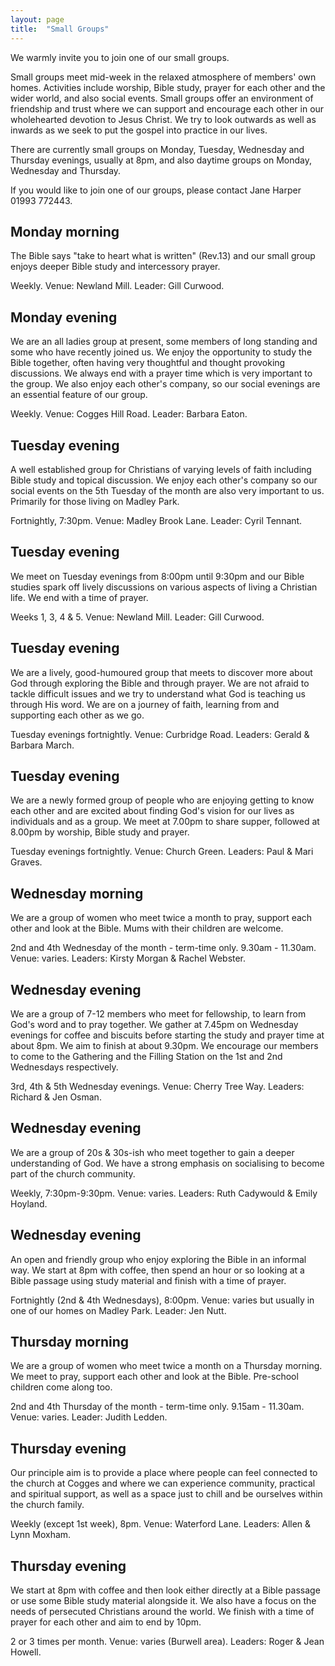 ```yaml
---
layout: page
title:  "Small Groups"
---
```


We warmly invite you to join one of our small groups.

Small groups meet mid-week in the relaxed atmosphere of members' own homes. Activities include worship, Bible study, prayer for each other and the wider world, and also social events. Small groups offer an environment of friendship and trust where we can support and encourage each other in our wholehearted devotion to Jesus Christ. We try to look outwards as well as inwards as we seek to put the gospel into practice in our lives.

There are currently small groups on Monday, Tuesday, Wednesday and Thursday evenings, usually at 8pm, and also daytime groups on Monday, Wednesday and Thursday.

If you would like to join one of our groups, please contact Jane Harper 01993 772443.

## Monday morning

The Bible says "take to heart what is written" (Rev.13) and our small group enjoys deeper Bible study and intercessory prayer.

Weekly. Venue: Newland Mill. Leader: Gill Curwood.

## Monday evening

We are an all ladies group at present, some members of long standing and some who have recently joined us. We enjoy the opportunity to study the Bible together, often having very thoughtful and thought provoking discussions. We always end with a prayer time which is very important to the group. We also enjoy each other's company, so our social evenings are an essential feature of our group.

Weekly. Venue: Cogges Hill Road. Leader: Barbara Eaton.

## Tuesday evening

A well established group for Christians of varying levels of faith including Bible study and topical discussion. We enjoy each other's company so our social events on the 5th Tuesday of the month are also very important to us. Primarily for those living on Madley Park.

Fortnightly, 7:30pm. Venue: Madley Brook Lane. Leader: Cyril Tennant.

## Tuesday evening

We meet on Tuesday evenings from 8:00pm until 9:30pm and our Bible studies spark off lively discussions on various aspects of living a Christian life. We end with a time of prayer.

Weeks 1, 3, 4 & 5. Venue: Newland Mill. Leader: Gill Curwood.

## Tuesday evening

We are a lively, good-humoured group that meets to discover more about God through exploring the Bible and through prayer. We are not afraid to tackle difficult issues and we try to understand what God is teaching us through His word. We are on a journey of faith, learning from and supporting each other as we go.

Tuesday evenings fortnightly. Venue: Curbridge Road. Leaders: Gerald & Barbara March.

## Tuesday evening

We are a newly formed group of people who are enjoying getting to know each other and are excited about finding God's vision for our lives as individuals and as a group. We meet at 7.00pm to share supper, followed at 8.00pm by worship, Bible study and prayer.

Tuesday evenings fortnightly. Venue: Church Green. Leaders: Paul & Mari Graves.


## Wednesday morning

We are a group of women who meet twice a month to pray, support each other and look at the Bible. Mums with their children are welcome.

2nd and 4th Wednesday of the month - term-time only. 9.30am - 11.30am. Venue: varies. Leaders: Kirsty Morgan & Rachel Webster.


## Wednesday evening

We are a group of 7-12 members who meet for fellowship, to learn from God's word and to pray together. We gather at 7.45pm on Wednesday evenings for coffee and biscuits before starting the study and prayer time at about 8pm. We aim to finish at about 9.30pm. We encourage our members to come to the Gathering and the Filling Station on the 1st and 2nd Wednesdays respectively.

3rd, 4th & 5th Wednesday evenings. Venue: Cherry Tree Way. Leaders: Richard & Jen Osman.


## Wednesday evening

We are a group of 20s & 30s-ish who meet together to gain a deeper understanding of God. We have a strong emphasis on socialising to become part of the church community.

Weekly, 7:30pm-9:30pm. Venue: varies. Leaders: Ruth Cadywould & Emily Hoyland.


## Wednesday evening

An open and friendly group who enjoy exploring the Bible in an informal way. We start at 8pm with coffee, then spend an hour or so looking at a Bible passage using study material and finish with a time of prayer.

Fortnightly (2nd & 4th Wednesdays), 8:00pm. Venue: varies but usually in one of our homes on Madley Park. Leader: Jen Nutt.


## Thursday morning

We are a group of women who meet twice a month on a Thursday morning. We meet to pray, support each other and look at the Bible. Pre-school children come along too.

2nd and 4th Thursday of the month - term-time only. 9.15am - 11.30am. Venue: varies. Leader: Judith Ledden.


## Thursday evening

Our principle aim is to provide a place where people can feel connected to the church at Cogges and where we can experience community, practical and spiritual support, as well as a space just to chill and be ourselves within the church family.

Weekly (except 1st week), 8pm. Venue: Waterford Lane. Leaders: Allen & Lynn Moxham.


## Thursday evening

We start at 8pm with coffee and then look either directly at a Bible passage or use some Bible study material alongside it. We also have a focus on the needs of persecuted Christians around the world. We finish with a time of prayer for each other and aim to end by 10pm.

2 or 3 times per month. Venue: varies (Burwell area). Leaders: Roger & Jean Howell.


